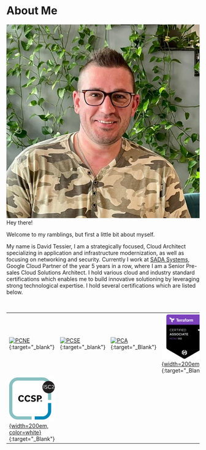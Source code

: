 # About Me

![Me](assets/images/me.jpeg) Hey there!

Welcome to my ramblings, but first a little bit about myself.

My name is David Tessier, I am a strategically focused, Cloud Architect specializing in application and infrastructure modernization, as well as focusing on networking and security. Currently I work at [SADA Systems](https://www.sada.com), Google Cloud Partner of the year 5 years in a row, where I am a Senior Pre-sales Cloud Solutions Architect. I hold various cloud and industry standard certifications which enables me to build innovative solutioning by leveraging strong technological expertise. I hold several certifications which are listed below.

<br/>

|             |          |       |       | 
| ----------- | -------- | ----- | ----- |
| [![PCNE](https://api.accredible.com/v1/frontend/credential_website_embed_image/badge/66918699)](https://google.accredible.com/be6b8768-fd04-4e88-82fc-382bb11e6e88){:target="_blank"}      | [![PCSE](https://api.accredible.com/v1/frontend/credential_website_embed_image/badge/24080946)](https://google.accredible.com/70cb1f96-23f7-4d21-b7ae-81fc31009dfd){:target="_blank"} | [![PCA](https://api.accredible.com/v1/frontend/credential_website_embed_image/badge/13721804)](https://google.accredible.com/92882d8f-6336-453d-b186-00da6a9a777f){:target="_Blank"} | [![TF](assets/images/tfa.png){width=200em}](https://www.credly.com/badges/8b8a37e7-5934-4bd0-a0fa-31172bc5e96a/public_url){:target="_Blank"} | 
| [![CCSP](assets/images/ccsp.png){width=200em, color=white}](https://www.credly.com/badges/736ec0c7-25a1-4ed4-b7a5-2c6847c4997e/public_url){:target="_Blank"} |

 <div data-iframe-width="150" data-iframe-height="270" data-share-badge-id="88ba0221-130b-4922-a3e2-d5bad42e950b" data-share-badge-host="https://www.credly.com"></div><script type="text/javascript" async src="//cdn.credly.com/assets/utilities/embed.js"></script> 
















